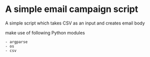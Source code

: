 # A simple email campaign script 
A simple script which takes CSV as an input and creates email body

make use of following Python modules 
    
    - argparse
    - os
    - csv